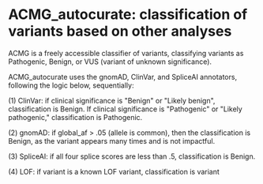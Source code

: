 # ACMG_autocurate: classification of variants based on other analyses
ACMG is a freely accessible classifier of variants, classifying variants as Pathogenic, Benign, or VUS (variant of unknown significance).

ACMG_autocurate uses the gnomAD, ClinVar, and SpliceAI annotators, following the logic below, sequentially:

(1) ClinVar: if clinical significance is "Benign" or "Likely benign", classification is Benign. If clinical significance is "Pathogenic" or 
"Likely pathogenic," classification is Pathogenic.

(2) gnomAD: if global_af > .05 (allele is common), then the classification is Benign, as the variant appears many times and is not impactful.

(3) SpliceAI: if all four splice scores are less than .5, classification is Benign.

(4) LOF: if variant is a known LOF variant, classification is variant